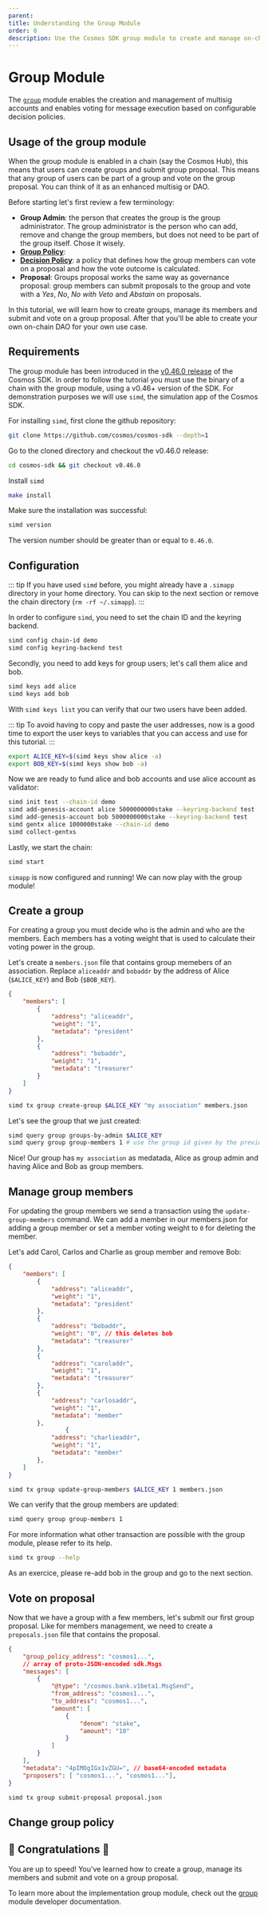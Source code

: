 ```yaml
---
parent:
title: Understanding the Group Module
order: 0
description: Use the Cosmos SDK group module to create and manage on-chain multisig accounts and enables voting for message execution based on configurable decision policies.
---
```


# Group Module

The [`group`](https://docs.cosmos.network/v0.46/modules/group/) module enables the creation and management of multisig accounts and enables voting for message execution based on configurable decision policies.

## Usage of the group module

When the group module is enabled in a chain (say the Cosmos Hub), this means that users can create groups and submit group proposal.
This means that any group of users can be part of a group and vote on the group proposal. You can think of it as an enhanced multisig or DAO.

Before starting let's first review a few terminology:

* **Group Admin**: the person that creates the group is the group administrator. The group administrator is the person who can add, remove and change the group members, but does not need to be part of the group itself. Chose it wisely.
* **[Group Policy](https://docs.cosmos.network/main/modules/group/01_concepts.html#group-policy)**: 
* **[Decision Policy](https://docs.cosmos.network/main/modules/group/01_concepts.html#decision-policy)**: a policy that defines how the group members can vote on a proposal and how the vote outcome is calculated.
* **Proposal**: Groups proposal works the same way as governance proposal: group members can submit proposals to the group and vote with a *Yes*, *No*, *No with Veto* and *Abstain* on proposals.

In this tutorial, we will learn how to create groups, manage its members and submit and vote on a group proposal.
After that you'll be able to create your own on-chain DAO for your own use case.

## Requirements

The group module has been introduced in the [v0.46.0 release](https://docs.cosmos.network/v0.46/modules/group/) of the Cosmos SDK.
In order to follow the tutorial you must use the binary of a chain with the group module, using a v0.46+ version of the SDK.
For demonstration purposes we will use `simd`, the simulation app of the Cosmos SDK.

For installing `simd`, first clone the github repository:

```sh
git clone https://github.com/cosmos/cosmos-sdk --depth=1 
```

Go to the cloned directory and checkout the v0.46.0 release:

```sh
cd cosmos-sdk && git checkout v0.46.0
```

Install `simd`

```sh
make install
```

Make sure the installation was successful:

```sh
simd version
```

The version number should be greater than or equal to `0.46.0`.

## Configuration

::: tip
If you have used `simd` before, you might already have a `.simapp` directory in your home directory. You can skip to the next section or remove the chain directory (`rm -rf ~/.simapp`).
:::

In order to configure `simd`, you need to set the chain ID and the keyring backend.

```sh
simd config chain-id demo
simd config keyring-backend test
```

Secondly, you need to add keys for group users; let's call them alice and bob.

```sh
simd keys add alice
simd keys add bob
```

With `simd keys list` you can verify that our two users have been added.

::: tip
To avoid having to copy and paste the user addresses, now is a good time to export the user keys to variables that you can access and use for this tutorial.
:::

```sh
export ALICE_KEY=$(simd keys show alice -a)
export BOB_KEY=$(simd keys show bob -a)
```

Now we are ready to fund alice and bob accounts and use alice account as validator:

```sh
simd init test --chain-id demo
simd add-genesis-account alice 5000000000stake --keyring-backend test
simd add-genesis-account bob 5000000000stake --keyring-backend test
simd gentx alice 1000000stake --chain-id demo
simd collect-gentxs
```

Lastly, we start the chain:

```sh
simd start
```

`simapp` is now configured and running! We can now play with the group module!

## Create a group

For creating a group you must decide who is the admin and who are the members.
Each members has a voting weight that is used to calculate their voting power in the group.

Let's create a `members.json` file that contains group memebers of an association.
Replace `aliceaddr` and `bobaddr` by the address of Alice (`$ALICE_KEY`) and Bob (`$BOB_KEY`).


```json
{
    "members": [
        {
            "address": "aliceaddr",
            "weight": "1",
            "metadata": "president"
        },
        {
            "address": "bobaddr",
            "weight": "1",
            "metadata": "treasurer"
        }
    ]
}
```


```sh
simd tx group create-group $ALICE_KEY "my association" members.json
```


Let's see the group that we just created:

```sh
simd query group groups-by-admin $ALICE_KEY
simd query group group-members 1 # use the group id given by the previous command
```

Nice! Our group has `my association` as medatada, Alice as group admin and having Alice and Bob as group members.

## Manage group members

For updating the group members we send a transaction using the `update-group-members` command.
We can add a member in our members.json for adding a group member or set a member voting weight to `0` for deleting the member.

Let's add Carol, Carlos and Charlie as group member and remove Bob:

```json
{
    "members": [
        {
            "address": "aliceaddr",
            "weight": "1",
            "metadata": "president"
        },
        {
            "address": "bobaddr",
            "weight": "0", // this deletes bob
            "metadata": "treasurer"
        },
        {
            "address": "caroladdr",
            "weight": "1",
            "metadata": "treasurer"
        },
        {
            "address": "carlosaddr",
            "weight": "1",
            "metadata": "member"
        },
                {
            "address": "charlieaddr",
            "weight": "1",
            "metadata": "member"
        },
    ]
}
```

```sh
simd tx group update-group-members $ALICE_KEY 1 members.json
```

We can verify that the group members are updated:

```sh
simd query group group-members 1
```

For more information what other transaction are possible with the group module, please refer to its help.

```sh
simd tx group --help
```

As an exercice, please re-add bob in the group and go to the next section.

## Vote on proposal

Now that we have a group with a few members, let's submit our first group proposal.
Like for members management, we need to create a `proposals.json` file that contains the proposal.

```json
{
    "group_policy_address": "cosmos1...",
    // array of proto-JSON-encoded sdk.Msgs
    "messages": [
        {
            "@type": "/cosmos.bank.v1beta1.MsgSend",
            "from_address": "cosmos1...",
            "to_address": "cosmos1...",
            "amount": [
                {
                    "denom": "stake",
                    "amount": "10"
                }
            ]
        }
    ],
    "metadata": "4pIMOgIGx1vZGU=", // base64-encoded metadata
    "proposers": [ "cosmos1...", "cosmos1..."],
}
```


```sh
simd tx group submit-proposal proposal.json
```

## Change group policy

## 🎉 Congratulations 🎉

You are up to speed! You've learned how to create a group, manage its members and submit and vote on a group proposal.

To learn more about the implementation group module, check out the [group](https://docs.cosmos.network/main/modules/group) module developer documentation.
